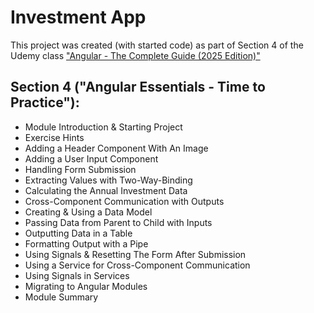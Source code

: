 # Investment App

This project was created (with started code) as part of Section 4 of the Udemy class ["Angular - The Complete Guide (2025 Edition)"](https://www.udemy.com/course/the-complete-guide-to-angular-2/)

## Section 4 ("Angular Essentials - Time to Practice"):
- Module Introduction & Starting Project
- Exercise Hints
- Adding a Header Component With An Image
- Adding a User Input Component
- Handling Form Submission
- Extracting Values with Two-Way-Binding
- Calculating the Annual Investment Data
- Cross-Component Communication with Outputs
- Creating & Using a Data Model
- Passing Data from Parent to Child with Inputs
- Outputting Data in a Table
- Formatting Output with a Pipe
- Using Signals & Resetting The Form After Submission
- Using a Service for Cross-Component Communication
- Using Signals in Services
- Migrating to Angular Modules
- Module Summary
